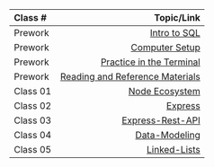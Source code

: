 | Class #     | Topic/Link     |
| :---        |          ---: |
| Prework     | [Intro to SQL](introSQL.md)   |
| Prework     | [Computer Setup](computer-setup.md)   |
| Prework     | [Practice in the Terminal](terminal-prep.md)   |
| Prework     | [Reading and Reference Materials](reading-reference-material.md)   |
| Class 01     | [Node Ecosystem](Node-Ecosystem.md)   |
| Class 02     | [Express](Express.md)   |
| Class 03     | [Express-Rest-API](Express-Rest-API.md)   |
| Class 04     | [Data-Modeling](data-modeling.md)   |
| Class 05     | [Linked-Lists](Linked-Lists.md)   |


